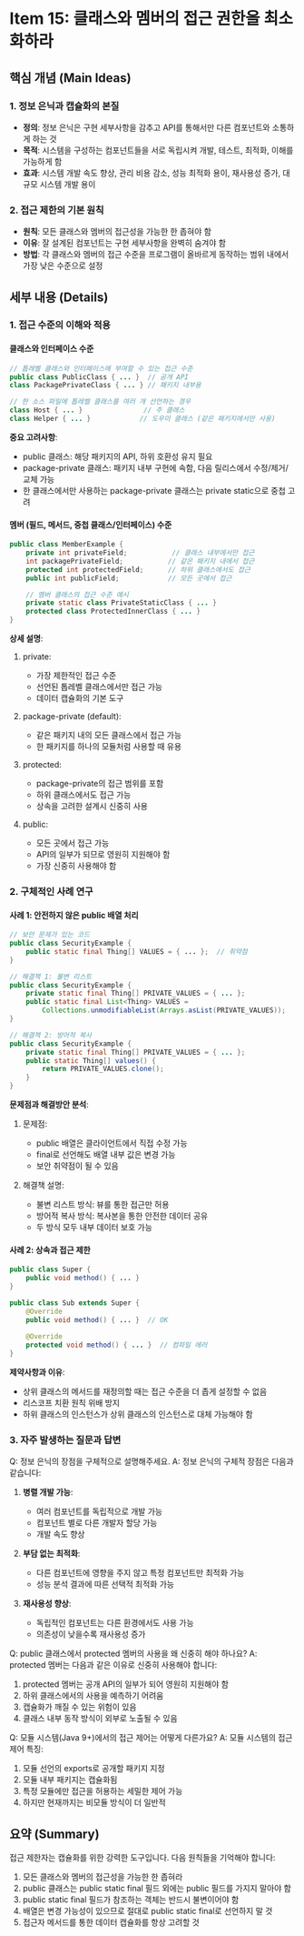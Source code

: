 # Item 15: 클래스와 멤버의 접근 권한을 최소화하라

## 핵심 개념 (Main Ideas)

### 1. 정보 은닉과 캡슐화의 본질
- **정의**: 정보 은닉은 구현 세부사항을 감추고 API를 통해서만 다른 컴포넌트와 소통하게 하는 것
- **목적**: 시스템을 구성하는 컴포넌트들을 서로 독립시켜 개발, 테스트, 최적화, 이해를 가능하게 함
- **효과**: 시스템 개발 속도 향상, 관리 비용 감소, 성능 최적화 용이, 재사용성 증가, 대규모 시스템 개발 용이

### 2. 접근 제한의 기본 원칙
- **원칙**: 모든 클래스와 멤버의 접근성을 가능한 한 좁혀야 함
- **이유**: 잘 설계된 컴포넌트는 구현 세부사항을 완벽히 숨겨야 함
- **방법**: 각 클래스와 멤버의 접근 수준을 프로그램이 올바르게 동작하는 범위 내에서 가장 낮은 수준으로 설정

## 세부 내용 (Details)

### 1. 접근 수준의 이해와 적용

#### 클래스와 인터페이스 수준
```java
// 톱레벨 클래스와 인터페이스에 부여할 수 있는 접근 수준
public class PublicClass { ... }  // 공개 API
class PackagePrivateClass { ... } // 패키지 내부용

// 한 소스 파일에 톱레벨 클래스를 여러 개 선언하는 경우
class Host { ... }               // 주 클래스
class Helper { ... }            // 도우미 클래스 (같은 패키지에서만 사용)
```

**중요 고려사항**:
- public 클래스: 해당 패키지의 API, 하위 호환성 유지 필요
- package-private 클래스: 패키지 내부 구현에 속함, 다음 릴리스에서 수정/제거/교체 가능
- 한 클래스에서만 사용하는 package-private 클래스는 private static으로 중첩 고려

#### 멤버 (필드, 메서드, 중첩 클래스/인터페이스) 수준
```java
public class MemberExample {
    private int privateField;           // 클래스 내부에서만 접근
    int packagePrivateField;           // 같은 패키지 내에서 접근
    protected int protectedField;      // 하위 클래스에서도 접근
    public int publicField;            // 모든 곳에서 접근

    // 멤버 클래스의 접근 수준 예시
    private static class PrivateStaticClass { ... }
    protected class ProtectedInnerClass { ... }
}
```

**상세 설명**:
1. private: 
   - 가장 제한적인 접근 수준
   - 선언된 톱레벨 클래스에서만 접근 가능
   - 데이터 캡슐화의 기본 도구

2. package-private (default):
   - 같은 패키지 내의 모든 클래스에서 접근 가능
   - 한 패키지를 하나의 모듈처럼 사용할 때 유용

3. protected:
   - package-private의 접근 범위를 포함
   - 하위 클래스에서도 접근 가능
   - 상속을 고려한 설계시 신중히 사용

4. public:
   - 모든 곳에서 접근 가능
   - API의 일부가 되므로 영원히 지원해야 함
   - 가장 신중히 사용해야 함

### 2. 구체적인 사례 연구

#### 사례 1: 안전하지 않은 public 배열 처리
```java
// 보안 문제가 있는 코드
public class SecurityExample {
    public static final Thing[] VALUES = { ... };  // 취약점
}

// 해결책 1: 불변 리스트
public class SecurityExample {
    private static final Thing[] PRIVATE_VALUES = { ... };
    public static final List<Thing> VALUES = 
        Collections.unmodifiableList(Arrays.asList(PRIVATE_VALUES));
}

// 해결책 2: 방어적 복사
public class SecurityExample {
    private static final Thing[] PRIVATE_VALUES = { ... };
    public static Thing[] values() {
        return PRIVATE_VALUES.clone();
    }
}
```

**문제점과 해결방안 분석**:
1. 문제점:
   - public 배열은 클라이언트에서 직접 수정 가능
   - final로 선언해도 배열 내부 값은 변경 가능
   - 보안 취약점이 될 수 있음

2. 해결책 설명:
   - 불변 리스트 방식: 뷰를 통한 접근만 허용
   - 방어적 복사 방식: 복사본을 통한 안전한 데이터 공유
   - 두 방식 모두 내부 데이터 보호 가능

#### 사례 2: 상속과 접근 제한
```java
public class Super {
    public void method() { ... }
}

public class Sub extends Super {
    @Override
    public void method() { ... }  // OK
    
    @Override
    protected void method() { ... }  // 컴파일 에러
}
```

**제약사항과 이유**:
- 상위 클래스의 메서드를 재정의할 때는 접근 수준을 더 좁게 설정할 수 없음
- 리스코프 치환 원칙 위배 방지
- 하위 클래스의 인스턴스가 상위 클래스의 인스턴스로 대체 가능해야 함

### 3. 자주 발생하는 질문과 답변

Q: 정보 은닉의 장점을 구체적으로 설명해주세요.
A: 정보 은닉의 구체적 장점은 다음과 같습니다:
1. **병렬 개발 가능**: 
   - 여러 컴포넌트를 독립적으로 개발 가능
   - 컴포넌트 별로 다른 개발자 할당 가능
   - 개발 속도 향상

2. **부담 없는 최적화**: 
   - 다른 컴포넌트에 영향을 주지 않고 특정 컴포넌트만 최적화 가능
   - 성능 분석 결과에 따른 선택적 최적화 가능

3. **재사용성 향상**: 
   - 독립적인 컴포넌트는 다른 환경에서도 사용 가능
   - 의존성이 낮을수록 재사용성 증가

Q: public 클래스에서 protected 멤버의 사용을 왜 신중히 해야 하나요?
A: protected 멤버는 다음과 같은 이유로 신중히 사용해야 합니다:
1. protected 멤버는 공개 API의 일부가 되어 영원히 지원해야 함
2. 하위 클래스에서의 사용을 예측하기 어려움
3. 캡슐화가 깨질 수 있는 위험이 있음
4. 클래스 내부 동작 방식이 외부로 노출될 수 있음

Q: 모듈 시스템(Java 9+)에서의 접근 제어는 어떻게 다른가요?
A: 모듈 시스템의 접근 제어 특징:
1. 모듈 선언의 exports로 공개할 패키지 지정
2. 모듈 내부 패키지는 캡슐화됨
3. 특정 모듈에만 접근을 허용하는 세밀한 제어 가능
4. 하지만 현재까지는 비모듈 방식이 더 일반적

## 요약 (Summary)

접근 제한자는 캡슐화를 위한 강력한 도구입니다. 다음 원칙들을 기억해야 합니다:

1. 모든 클래스와 멤버의 접근성을 가능한 한 좁혀라
2. public 클래스는 public static final 필드 외에는 public 필드를 가지지 말아야 함
3. public static final 필드가 참조하는 객체는 반드시 불변이어야 함
4. 배열은 변경 가능성이 있으므로 절대로 public static final로 선언하지 말 것
5. 접근자 메서드를 통한 데이터 캡슐화를 항상 고려할 것